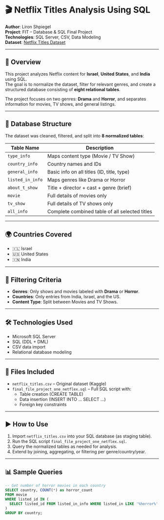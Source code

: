 # 🎬 Netflix Titles Analysis Using SQL

**Author**: Liron Shpiegel  
**Project**: FIT – Database & SQL Final Project  
**Technologies**: SQL Server, CSV, Data Modeling  
**Dataset**: [Netflix Titles Dataset](https://www.kaggle.com/datasets/shivamb/netflix-shows)

---

## 📌 Overview

This project analyzes Netflix content for **Israel**, **United States**, and **India** using SQL.  
The goal is to normalize the dataset, filter for relevant genres, and create a structured database consisting of **eight relational tables**.

The project focuses on two genres: **Drama** and **Horror**, and separates information for movies, TV shows, and general listings.

---

## 🧱 Database Structure

The dataset was cleaned, filtered, and split into **8 normalized tables**:

| Table Name     | Description                                    |
|----------------|------------------------------------------------|
| `type_info`    | Maps content type (Movie / TV Show)            |
| `country_info` | Country names and IDs                          |
| `general_info` | Basic info on all titles (ID, title, type)     |
| `listed_in_info` | Maps genres like Drama or Horror             |
| `about_t_show` | Title + director + cast + genre (brief)        |
| `movie`        | Full details of movies only                    |
| `tv_show`      | Full details of TV shows only                 |
| `all_info`     | Complete combined table of all selected titles |

---

## 🌍 Countries Covered

- 🇮🇱 Israel  
- 🇺🇸 United States  
- 🇮🇳 India  

---

## 🎯 Filtering Criteria

- **Genres**: Only shows and movies labeled with **Drama** or **Horror**.  
- **Countries**: Only entries from India, Israel, and the US.  
- **Content Type**: Split between Movies and TV Shows.

---

## 🛠️ Technologies Used

- Microsoft SQL Server  
- SQL (DDL + DML)  
- CSV data import  
- Relational database modeling  

---

## 📁 Files Included

- `netflix_titles.csv` – Original dataset (Kaggle)
- `final_file_project_one_netflex.sql` – Full SQL script with:
  - Table creation (CREATE TABLE)
  - Data insertion (INSERT INTO ... SELECT ...)
  - Foreign key constraints

---

## ▶️ How to Use

1. Import `netflix_titles.csv` into your SQL database (as staging table).
2. Run the SQL script `final_file_project_one_netflex.sql`.
3. Query the normalized tables as needed for analysis.
4. Extend by joining, aggregating, or filtering per genre/country/year.

---

## 📊 Sample Queries

```sql
-- Get number of horror movies in each country
SELECT country, COUNT(*) as horror_count
FROM movie
WHERE listed_id IN (
  SELECT listed_id FROM listed_in_info WHERE listed_in LIKE '%horror%'
)
GROUP BY country;
